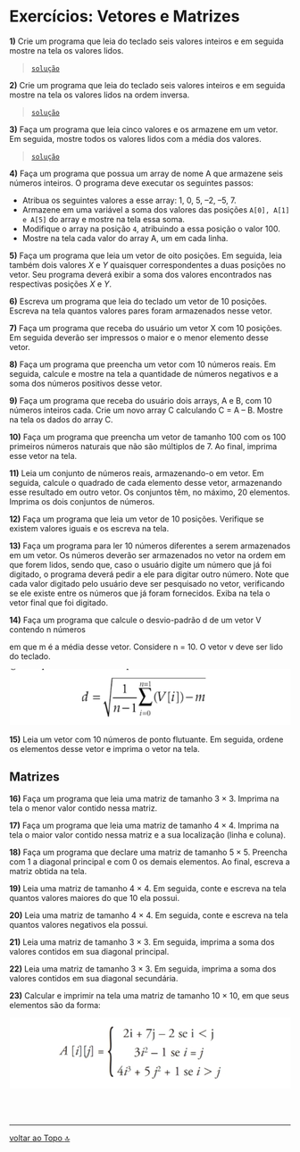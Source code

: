# Exercícios: Vetores e Matrizes

**1)** Crie um programa que leia do teclado seis valores inteiros e em seguida mostre na tela os valores lidos.

>[`solução`](ex001.c)

**2)** Crie um programa que leia do teclado seis valores inteiros e em seguida mostre na tela os valores lidos na ordem inversa.

>[`solução`](ex002.c)

**3)** Faça um programa que leia cinco valores e os armazene em um vetor. Em seguida, mostre todos os valores lidos com a média dos valores.

>[`solução`](ex003.c)

**4)** Faça um programa que possua um array de nome A que armazene seis números inteiros. O programa deve executar os seguintes passos:
- Atribua os seguintes valores a esse array: 1, 0, 5, –2, –5, 7.
- Armazene em uma variável a soma dos valores das posições `A[0], A[1] e A[5]` do array e mostre na tela essa soma.
- Modifique o array na posição `4`, atribuindo a essa posição o valor 100.
- Mostre na tela cada valor do array A, um em cada linha.

<!-- >[`solução`](ex00.c) -->

**5)** Faça um programa que leia um vetor de oito posições. Em seguida, leia também dois valores *X* e *Y* quaisquer correspondentes a duas posições no vetor. Seu programa deverá exibir a soma dos valores encontrados nas respectivas posições *X* e *Y*.

<!-- >[`solução`](ex00.c) -->

**6)** Escreva um programa que leia do teclado um vetor de 10 posições. Escreva na tela quantos valores pares foram armazenados nesse vetor.

<!-- >[`solução`](ex00.c) -->

**7)** Faça um programa que receba do usuário um vetor X com 10 posições. Em seguida deverão ser impressos o maior e o menor elemento desse vetor.

<!-- >[`solução`](ex00.c) -->

**8)** Faça um programa que preencha um vetor com 10 números reais. Em seguida, calcule e mostre na tela a quantidade de números negativos e a soma dos números positivos desse vetor.

<!-- >[`solução`](ex00.c) -->

**9)** Faça um programa que receba do usuário dois arrays, A e B, com 10 números inteiros cada. Crie um novo array C calculando C = A – B. Mostre na tela os dados do array C.

<!-- >[`solução`](ex00.c) -->

**10)** Faça um programa que preencha um vetor de tamanho 100 com os 100 primeiros números naturais que não são múltiplos de 7. Ao final, imprima esse vetor na tela.

<!-- >[`solução`](ex00.c) -->

**11)** Leia um conjunto de números reais, armazenando-o em vetor. Em seguida, calcule o quadrado de cada elemento desse vetor, armazenando esse resultado em outro vetor. Os conjuntos têm, no máximo, 20 elementos. Imprima os dois conjuntos de números.

<!-- >[`solução`](ex00.c) -->

**12)** Faça um programa que leia um vetor de 10 posições. Verifique se existem valores iguais e os escreva na tela.

<!-- >[`solução`](ex00.c) -->

**13)** Faça um programa para ler 10 números diferentes a serem armazenados em um vetor. Os números deverão ser armazenados no vetor na ordem em que forem lidos, sendo que, caso o usuário digite um número que já foi digitado, o programa deverá pedir a ele para digitar outro número. Note que cada valor digitado pelo usuário deve ser pesquisado no vetor, verificando se ele existe entre os números que já foram fornecidos. Exiba na tela o vetor final que foi digitado.


<!-- >[`solução`](ex00.c) -->

**14)** Faça um programa que calcule o desvio-padrão d de um vetor V contendo n números

em que m é a média desse vetor. Considere n = 10. O vetor v deve ser lido do teclado.
<div align="center">

  ![alt text](images/img14.png)

</div>

<!-- >[`solução`](ex00.c) -->

**15)** Leia um vetor com 10 números de ponto flutuante. Em seguida, ordene os elementos desse vetor e imprima o vetor na tela.

<!-- >[`solução`](ex00.c) -->

## Matrizes

**16)** Faça um programa que leia uma matriz de tamanho 3 × 3. Imprima na tela o menor valor contido nessa matriz.

<!-- >[`solução`](ex00.c) -->

**17)** Faça um programa que leia uma matriz de tamanho 4 × 4. Imprima na tela o maior valor contido nessa matriz e a sua localização (linha e coluna).

<!-- >[`solução`](ex00.c) -->

**18)** Faça um programa que declare uma matriz de tamanho 5 × 5. Preencha com 1 a diagonal principal e com 0 os demais elementos. Ao final, escreva a matriz obtida na tela.

<!-- >[`solução`](ex00.c) -->

**19)** Leia uma matriz de tamanho 4 × 4. Em seguida, conte e escreva na tela quantos valores maiores do que 10 ela possui.

<!-- >[`solução`](ex00.c) -->

**20)** Leia uma matriz de tamanho 4 × 4. Em seguida, conte e escreva na tela quantos valores negativos ela possui.

<!-- >[`solução`](ex00.c) -->

**21)** Leia uma matriz de tamanho 3 × 3. Em seguida, imprima a soma dos valores contidos em sua diagonal principal.

<!-- >[`solução`](ex00.c) -->

**22)** Leia uma matriz de tamanho 3 × 3. Em seguida, imprima a soma dos valores contidos em sua diagonal secundária.

<!-- >[`solução`](ex00.c) -->

**23)** Calcular e imprimir na tela uma matriz de tamanho 10 × 10, em que seus elementos são da forma:

<div align="center">

  ![alt text](images/img23.png)

</div>

<!-- >[`solução`](ex00.c) -->

<br>
<br>

---
[voltar ao Topo :top:](#exercícios-vetores-e-matrizes)